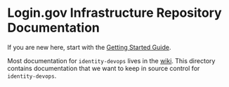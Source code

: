 # Login.gov Infrastructure Repository Documentation

If you are new here, start with the [Getting Started Guide](getting-started.md).

Most documentation for `identity-devops` lives in the [wiki](https://github.com/18F/identity-devops/wiki). This directory contains documentation that we want to keep in source control for `identity-devops`.
